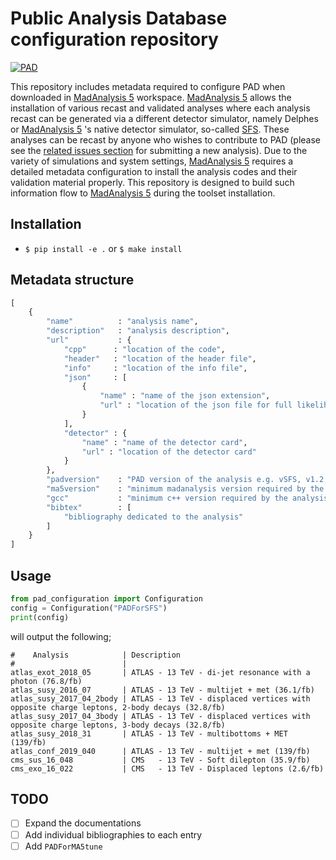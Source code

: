 # Public Analysis Database configuration repository
[![PAD](https://img.shields.io/static/v1?style=plastic&label=Recasting&message=PublicAnalysisDatabase&color=blue)](http://madanalysis.irmp.ucl.ac.be/wiki/PublicAnalysisDatabase)

This repository includes metadata required to configure PAD when downloaded in 
[MadAnalysis 5](https://github.com/MadAnalysis/madanalysis5) workspace. 
[MadAnalysis 5](https://github.com/MadAnalysis/madanalysis5) allows the installation of various 
recast and validated analyses where each analysis recast 
can be generated via a different detector simulator, namely Delphes or 
[MadAnalysis 5](https://github.com/MadAnalysis/madanalysis5) 's native detector 
simulator, so-called [SFS](https://arxiv.org/abs/2006.09387). These analyses can be recast by anyone 
who wishes to contribute to PAD (please see the 
[related issues section](https://github.com/MadAnalysis/madanalysis5/issues/new?assignees=&labels=PAD&template=code-submission-to-public-analysis-database.md&title=) 
for submitting a new analysis). Due to the variety of simulations 
and system settings, [MadAnalysis 5](https://github.com/MadAnalysis/madanalysis5) requires a detailed 
metadata configuration to install the analysis codes and their validation material properly. 
This repository is designed to build such information flow 
to [MadAnalysis 5](https://github.com/MadAnalysis/madanalysis5) during the toolset installation.

## Installation 

 - `$ pip install -e .` or `$ make install` 

## Metadata structure

```python
[
    {
        "name"          : "analysis name",
        "description"   : "analysis description",
        "url"           : {
            "cpp"      : "location of the code",
            "header"   : "location of the header file",
            "info"     : "location of the info file",
            "json"     : [
                {
                    "name" : "name of the json extension",
                    "url" : "location of the json file for full likelihoods"
                }
            ],
            "detector" : {
                "name" : "name of the detector card",
                "url" : "location of the detector card"
            }
        },
        "padversion"    : "PAD version of the analysis e.g. vSFS, v1.2, v1.1 etc.",
        "ma5version"    : "minimum madanalysis version required by the analysis",
        "gcc"           : "minimum c++ version required by the analysis",
        "bibtex"        : [
            "bibliography dedicated to the analysis"
        ]
    }
]
```

## Usage
```python
from pad_configuration import Configuration
config = Configuration("PADForSFS")
print(config)
```
will output the following;
```
#    Analysis            | Description
#                        |
atlas_exot_2018_05       | ATLAS - 13 TeV - di-jet resonance with a photon (76.8/fb)
atlas_susy_2016_07       | ATLAS - 13 TeV - multijet + met (36.1/fb)
atlas_susy_2017_04_2body | ATLAS - 13 TeV - displaced vertices with opposite charge leptons, 2-body decays (32.8/fb)
atlas_susy_2017_04_3body | ATLAS - 13 TeV - displaced vertices with opposite charge leptons, 3-body decays (32.8/fb)
atlas_susy_2018_31       | ATLAS - 13 TeV - multibottoms + MET (139/fb)
atlas_conf_2019_040      | ATLAS - 13 TeV - multijet + met (139/fb)
cms_sus_16_048           | CMS   - 13 TeV - Soft dilepton (35.9/fb)
cms_exo_16_022           | CMS   - 13 TeV - Displaced leptons (2.6/fb)
```

## TODO
 - [ ] Expand the documentations
 - [ ] Add individual bibliographies to each entry
 - [ ] Add `PADForMA5tune`